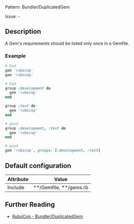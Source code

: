Pattern: Bundler/DuplicatedGem

Issue: -

## Description

A Gem's requirements should be listed only once in a Gemfile.

### Example

```ruby
# bad
gem 'rubocop'
gem 'rubocop'

# bad
group :development do
  gem 'rubocop'
end

group :test do
  gem 'rubocop'
end

# good
group :development, :test do
  gem 'rubocop'
end

# good
gem 'rubocop', groups: [:development, :test]
```

## Default configuration

Attribute | Value
--- | ---
Include | \*\*/Gemfile, \*\*/gems.rb

## Further Reading

* [RuboCop - Bundler/DuplicatedGem](https://rubocop.readthedocs.io/en/latest/cops_bundler/#bundlerduplicatedgem)

